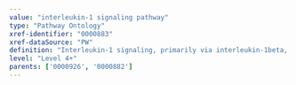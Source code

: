 ```yaml
---
value: "interleukin-1 signaling pathway"
type: "Pathway Ontology"
xref-identifier: "0000883"
xref-dataSource: "PW"
definition: "Interleukin-1 signaling, primarily via interleukin-1beta, plays important roles in innate and adaptive immune responses. Binding of the processed cytokine to its receptor allows for the recruitment of several accessory and adaptor proteins leading to the activation of NF-kappaB and MAPK signaling cascades. A natural receptor antagonist and a decoy receptor act as regulators of interleukin-1alpha and beta."
level: "Level 4+"
parents: ['0000926', '0000882']
---
```

